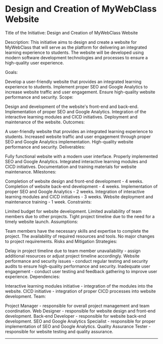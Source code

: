 # Design and Creation of MyWebClass Website
Title of the Initiative: Design and Creation of MyWebClass Website

Description: This initiative aims to design and create a website for MyWebClass that will serve as the platform for delivering an integrated learning experience to students. The website will be developed using modern software development technologies and processes to ensure a high-quality user experience.

Goals:

Develop a user-friendly website that provides an integrated learning experience to students.
Implement proper SEO and Google Analytics to increase website traffic and user engagement.
Ensure high-quality website performance and security.
Scope:

Design and development of the website's front-end and back-end.
Implementation of proper SEO and Google Analytics.
Integration of the interactive learning modules and CICD initiatives.
Deployment and maintenance of the website.
Outcomes:

A user-friendly website that provides an integrated learning experience to students.
Increased website traffic and user engagement through proper SEO and Google Analytics implementation.
High-quality website performance and security.
Deliverables:

Fully functional website with a modern user interface.
Properly implemented SEO and Google Analytics.
Integrated interactive learning modules and CICD initiatives.
Documentation and training materials for website maintenance.
Milestones:

Completion of website design and front-end development - 4 weeks.
Completion of website back-end development - 4 weeks.
Implementation of proper SEO and Google Analytics - 2 weeks.
Integration of interactive learning modules and CICD initiatives - 3 weeks.
Website deployment and maintenance training - 1 week.
Constraints:

Limited budget for website development.
Limited availability of team members due to other projects.
Tight project timeline due to the need for a timely website launch.
Assumptions:

Team members have the necessary skills and expertise to complete the project.
The availability of required resources and tools.
No major changes to project requirements.
Risks and Mitigation Strategies:

Delay in project timeline due to team member unavailability - assign additional resources or adjust project timeline accordingly.
Website performance and security issues - conduct regular testing and security audits to ensure high-quality performance and security.
Inadequate user engagement - conduct user testing and feedback gathering to improve user experience.
Dependencies:

Interactive learning modules initiative - integration of the modules into the website.
CICD initiative - integration of proper CICD processes into website development.
Team:

Project Manager - responsible for overall project management and team coordination.
Web Designer - responsible for website design and front-end development.
Back-end Developer - responsible for website back-end development.
SEO and Google Analytics Specialist - responsible for proper implementation of SEO and Google Analytics.
Quality Assurance Tester - responsible for website testing and quality assurance.

------------------------------------------------------------------------------------------------------------
